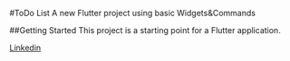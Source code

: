 #ToDo List
A new Flutter project using basic Widgets&Commands

##Getting Started
This project is a starting point for a Flutter application.

[Linkedin](https://www.linkedin.com/in/mahmut-kaba-8ab997253/)
